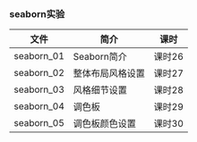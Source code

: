 ### seaborn实验

|文件|简介|课时|
|---|---|---|
|seaborn_01|Seaborn简介|课时26|
|seaborn_02|整体布局风格设置|课时27|
|seaborn_03|风格细节设置|课时28|
|seaborn_04|调色板|课时29|
|seaborn_05|调色板颜色设置|课时30|